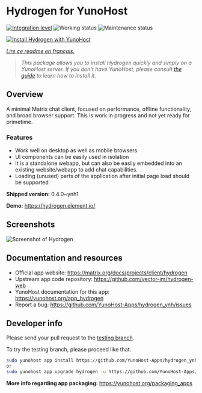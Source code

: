 <!--
N.B.: This README was automatically generated by https://github.com/YunoHost/apps/tree/master/tools/README-generator
It shall NOT be edited by hand.
-->

# Hydrogen for YunoHost

[![Integration level](https://dash.yunohost.org/integration/hydrogen.svg)](https://dash.yunohost.org/appci/app/hydrogen) ![Working status](https://ci-apps.yunohost.org/ci/badges/hydrogen.status.svg) ![Maintenance status](https://ci-apps.yunohost.org/ci/badges/hydrogen.maintain.svg)

[![Install Hydrogen with YunoHost](https://install-app.yunohost.org/install-with-yunohost.svg)](https://install-app.yunohost.org/?app=hydrogen)

*[Lire ce readme en français.](./README_fr.md)*

> *This package allows you to install Hydrogen quickly and simply on a YunoHost server.
If you don't have YunoHost, please consult [the guide](https://yunohost.org/#/install) to learn how to install it.*

## Overview

A minimal Matrix chat client, focused on performance, offline functionality, and broad browser support. This is work in progress and not yet ready for primetime.

### Features

- Work well on desktop as well as mobile browsers
- UI components can be easily used in isolation
- It is a standalone webapp, but can also be easily embedded into an existing website/webapp to add chat capabilities.
- Loading (unused) parts of the application after initial page load should be supported


**Shipped version:** 0.4.0~ynh1

**Demo:** https://hydrogen.element.io/

## Screenshots

![Screenshot of Hydrogen](./doc/screenshots/hydrogen-large.png)

## Documentation and resources

* Official app website: <https://matrix.org/docs/projects/client/hydrogen>
* Upstream app code repository: <https://github.com/vector-im/hydrogen-web>
* YunoHost documentation for this app: <https://yunohost.org/app_hydrogen>
* Report a bug: <https://github.com/YunoHost-Apps/hydrogen_ynh/issues>

## Developer info

Please send your pull request to the [testing branch](https://github.com/YunoHost-Apps/hydrogen_ynh/tree/testing).

To try the testing branch, please proceed like that.

``` bash
sudo yunohost app install https://github.com/YunoHost-Apps/hydrogen_ynh/tree/testing --debug
or
sudo yunohost app upgrade hydrogen -u https://github.com/YunoHost-Apps/hydrogen_ynh/tree/testing --debug
```

**More info regarding app packaging:** <https://yunohost.org/packaging_apps>
